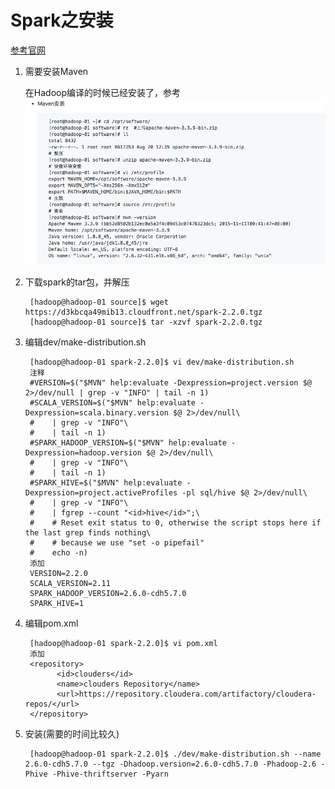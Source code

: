 # Spark之安装

[参考官网](http://spark.apache.org/docs/latest/building-spark.html)

1. 需要安装Maven

	在Hadoop编译的时候已经安装了，参考
	![Maven安装](./pic/Maven安装.png)

2. 下载spark的tar包，并解压

		[hadoop@hadoop-01 source]$ wget https://d3kbcqa49mib13.cloudfront.net/spark-2.2.0.tgz
		[hadoop@hadoop-01 source]$ tar -xzvf spark-2.2.0.tgz

3. 编辑dev/make-distribution.sh

		[hadoop@hadoop-01 spark-2.2.0]$ vi dev/make-distribution.sh
		注释
		#VERSION=$("$MVN" help:evaluate -Dexpression=project.version $@ 2>/dev/null | grep -v "INFO" | tail -n 1)
		#SCALA_VERSION=$("$MVN" help:evaluate -Dexpression=scala.binary.version $@ 2>/dev/null\
		#    | grep -v "INFO"\
		#    | tail -n 1)
		#SPARK_HADOOP_VERSION=$("$MVN" help:evaluate -Dexpression=hadoop.version $@ 2>/dev/null\
		#    | grep -v "INFO"\
		#    | tail -n 1)
		#SPARK_HIVE=$("$MVN" help:evaluate -Dexpression=project.activeProfiles -pl sql/hive $@ 2>/dev/null\
		#    | grep -v "INFO"\
		#    | fgrep --count "<id>hive</id>";\
		#    # Reset exit status to 0, otherwise the script stops here if the last grep finds nothing\
		#    # because we use "set -o pipefail"
		#    echo -n)
		添加
		VERSION=2.2.0
		SCALA_VERSION=2.11
		SPARK_HADOOP_VERSION=2.6.0-cdh5.7.0
		SPARK_HIVE=1

4. 编辑pom.xml

		[hadoop@hadoop-01 spark-2.2.0]$ vi pom.xml
		添加
		<repository>
		      <id>clouders</id>
		      <name>clouders Repository</name>
		      <url>https://repository.cloudera.com/artifactory/cloudera-repos/</url>
		</repository>

5. 安装(需要的时间比较久)

		[hadoop@hadoop-01 spark-2.2.0]$ ./dev/make-distribution.sh --name 2.6.0-cdh5.7.0 --tgz -Dhadoop.version=2.6.0-cdh5.7.0 -Phadoop-2.6 -Phive -Phive-thriftserver -Pyarn
